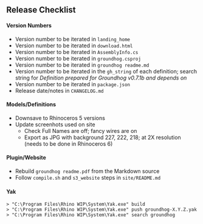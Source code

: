 ## Release Checklist

#### Version Numbers

- Version number to be iterated in `landing_home`
- Version number to be iterated in `download.html`
- Version number to be iterated in `AssemblyInfo.cs`
- Version number to be iterated in `groundhog.csproj`
- Version number to be iterated in `groundhog readme.md`
- Version number to be iterated in the `gh_string` of each definition; search string for *Definition prepared for Groundhog v0.7.1b and depends on*
- Version number to be iterated in `package.json`
- Release date/notes in `CHANGELOG.md`

#### Models/Definitions

- Downsave to Rhinoceros 5 versions
- Update screenhots used on site
    - Check Full Names are off; fancy wires are on
    - Export as JPG with background 227, 222, 218; at 2X resolution (needs to be done in Rhinoceros 6)

#### Plugin/Website

- Rebuild `groundhog readme.pdf` from the Markdown source
- Follow `compile.sh` and `s3_website` steps in `site/README.md`

#### Yak

    > "C:\Program Files\Rhino WIP\System\Yak.exe" build
    > "C:\Program Files\Rhino WIP\System\Yak.exe" push groundhog-X.Y.Z.yak
    > "C:\Program Files\Rhino WIP\System\Yak.exe" search groundhog